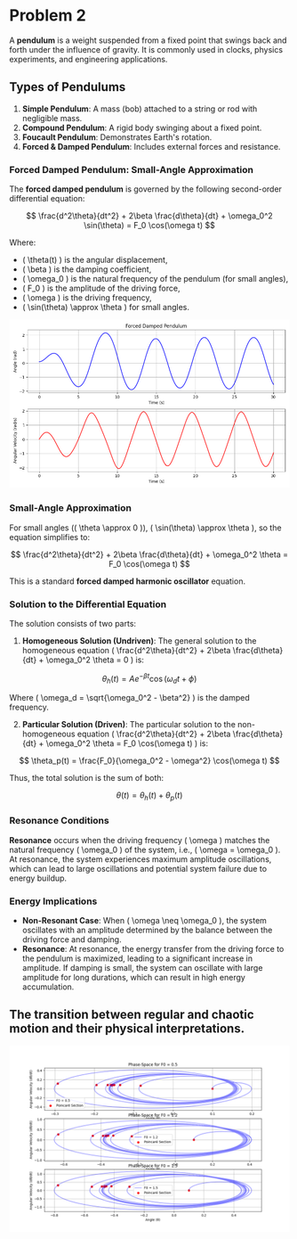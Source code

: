# Problem 2

A **pendulum** is a weight suspended from a fixed point that swings back and forth under the influence of gravity. It is commonly used in clocks, physics experiments, and engineering applications.

## Types of Pendulums

1. **Simple Pendulum**: A mass (bob) attached to a string or rod with negligible mass.
2. **Compound Pendulum**: A rigid body swinging about a fixed point.
3. **Foucault Pendulum**: Demonstrates Earth's rotation.
4. **Forced & Damped Pendulum**: Includes external forces and resistance.

### Forced Damped Pendulum: Small-Angle Approximation

The **forced damped pendulum** is governed by the following second-order differential equation:

$$
\frac{d^2\theta}{dt^2} + 2\beta \frac{d\theta}{dt} + \omega_0^2 \sin(\theta) = F_0 \cos(\omega t)
$$

Where:

- \( \theta(t) \) is the angular displacement,
- \( \beta \) is the damping coefficient,
- \( \omega_0 \) is the natural frequency of the pendulum (for small angles),
- \( F_0 \) is the amplitude of the driving force,
- \( \omega \) is the driving frequency,
- \( \sin(\theta) \approx \theta \) for small angles.

![Forced Damped Pendulum](./Pictures/image_plot3.png)

### Small-Angle Approximation

For small angles (\( \theta \approx 0 \)), \( \sin(\theta) \approx \theta \), so the equation simplifies to:

$$
\frac{d^2\theta}{dt^2} + 2\beta \frac{d\theta}{dt} + \omega_0^2 \theta = F_0 \cos(\omega t)
$$

This is a standard **forced damped harmonic oscillator** equation.

### Solution to the Differential Equation

The solution consists of two parts:

1. **Homogeneous Solution (Undriven)**: The general solution to the homogeneous equation \( \frac{d^2\theta}{dt^2} + 2\beta \frac{d\theta}{dt} + \omega_0^2 \theta = 0 \) is:

$$
\theta_h(t) = A e^{-\beta t} \cos(\omega_d t + \phi)
$$

Where \( \omega_d = \sqrt{\omega_0^2 - \beta^2} \) is the damped frequency.

2. **Particular Solution (Driven)**: The particular solution to the non-homogeneous equation \( \frac{d^2\theta}{dt^2} + 2\beta \frac{d\theta}{dt} + \omega_0^2 \theta = F_0 \cos(\omega t) \) is:

$$
\theta_p(t) = \frac{F_0}{\omega_0^2 - \omega^2} \cos(\omega t)
$$

Thus, the total solution is the sum of both:

$$
\theta(t) = \theta_h(t) + \theta_p(t)
$$

### Resonance Conditions

**Resonance** occurs when the driving frequency \( \omega \) matches the natural frequency \( \omega_0 \) of the system, i.e., \( \omega = \omega_0 \). At resonance, the system experiences maximum amplitude oscillations, which can lead to large oscillations and potential system failure due to energy buildup.

### Energy Implications

- **Non-Resonant Case**: When \( \omega \neq \omega_0 \), the system oscillates with an amplitude determined by the balance between the driving force and damping.
- **Resonance**: At resonance, the energy transfer from the driving force to the pendulum is maximized, leading to a significant increase in amplitude. If damping is small, the system can oscillate with large amplitude for long durations, which can result in high energy accumulation.

## The transition between regular and chaotic motion and their physical interpretations.

![Forced Damped Pendulum](./Pictures/phase.png)
